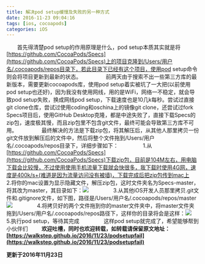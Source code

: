 ```yaml
---
title: 解决pod setup缓慢及失败的另一种方式
date: 2016-11-23 09:04:16
tags: [ios, cocoapods]
categories: iOS
---
```

　　首先得清楚pod setup的作用原理是什么，pod setup本质其实就是将[https://github.com/CocoaPods/Specs](https://github.com/CocoaPods/Specs)上的项目克隆到/Users/用户名/.cocoapods/repos目录下，若此目录下已经有这个项目，使用pod setup命令则会将项目更新到最新的状态。<!--more-->
　　
　　前两天由于搜索不出一些第三方库的最新版本，需要更新cocoapods库，使用pod setup着实被坑了一大把(以前使用pod setup也还好)，因为我没有使用网线，用的是WiFi，网络一不稳定，就会导致pod setup失败，换成网线pod setup，下载速度也是10几k每秒。尝试过直接git clone仓库，尝试过使用coding和oschina上的镜像git clone，还尝试过fork Specs项目后，使用GitHub Desktop克隆，都是中途失败了，直接下载Specs的zip包，速度极其慢，而且zip包里不包含git文件，最终可能会导致第三方库不可用。
　　
　　最终解决的方法是下载zip包，将其解压后，从其他人那里拷贝一份git文件放到解压后的文件中，然后将整个文件拖到/Users/用户名/.cocoapods/repos目录下，详细步骤如下：
　　
　　1.从[https://github.com/CocoaPods/Specs](https://github.com/CocoaPods/Specs)下载zip包，目前是104M左右，用电脑下载会比较慢，不过使用使用手机流量下载就会快很多，我下载时使用4G网，速度是400k/s+(难道是因为流量访问没有被墙)，下载完成后把zip包传到mac上
　　
　　2.将你的mac设置为显示隐藏文件，解压zip包，这时文件夹名为Specs-master，将其改为master，其目录如下：![](http://oetpv7kic.bkt.clouddn.com/podsetupfail1.png)
　　
　　3.从其他iOS开发人员那里拷贝.git文件和.gitignore文件，如下图，路径是/Users/用户名/.cocoapods/repos/master![](http://oetpv7kic.bkt.clouddn.com/podsetupfail2.png)
　　
　　4.将拷贝好的两个文件拖到你的master文件夹中，将master文件夹拖到/Users/用户名/.cocoapods/repos路径下，这样你的目录将会是这样：![](http://oetpv7kic.bkt.clouddn.com/podsetupfail3.png)
　　
　　5.执行pod setup，等待其完成
　　
　　这样pod setup就完成了，希望能够帮到小伙伴们
　　
**欢迎吐槽，同时也欢迎转载，如转载请保留原文地址：
[https://walkstep.github.io/2016/11/23/podsetupfail](https://walkstep.github.io/2016/11/23/podsetupfail)**

**更新于2016年11月23日**
